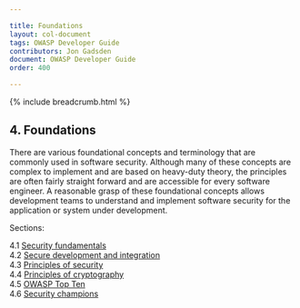 ```yaml
---

title: Foundations
layout: col-document
tags: OWASP Developer Guide
contributors: Jon Gadsden
document: OWASP Developer Guide
order: 400

---
```


{% include breadcrumb.html %}

## 4. Foundations

There are various foundational concepts and terminology that are commonly used in software security.
Although many of these concepts are complex to implement and are based on heavy-duty theory,
the principles are often fairly straight forward and are accessible for every software engineer.
A reasonable grasp of these foundational concepts allows development teams to understand and implement
software security for the application or system under development.

Sections:

4.1 [Security fundamentals](01-security-fundamentals.md)  
4.2 [Secure development and integration](02-secure-development.md)  
4.3 [Principles of security](03-security-principles.md)  
4.4 [Principles of cryptography](04-crypto-principles.md)  
4.5 [OWASP Top Ten](05-top-ten.md)  
4.6 [Security champions](06-security-champions.md)  
